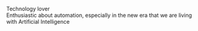 Technology lover<br>
Enthusiastic about automation, especially in the new era that we are living with Artificial Intelligence
